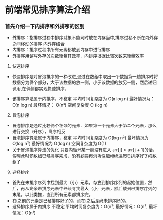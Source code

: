 # 前端常见排序算法介绍

### 首先介绍一下内排序和外排序的区别
* 外排序：指排序过程中排序对象不能同时放在内存当中,排序过程不断在内外存之间移动的排序 内外存结合
* 内排序：排序过程中所有元素都放到内存中进行排序
* 外排序用读写外存的次数衡量其效率，内排序根据比较次数来衡量效率

1. 快速排序  
* 快速排序是对冒泡排序的一种改进,通过在数组中取出一个数据第一趟排序时将数据分为俩个部分，大于该数据的放一侧，小于该数据的放另一侧，然后递归调用,在俩侧都实现快速排序。

* 该排序算法属于内排序，不稳定
平均时间复杂度为 O(n log n) 
最好情况为： O(n log n) 
最坏情况： O(n²) 
空间复杂度 O (log n)

2. 冒泡排序
* 冒泡排序是通过比较俩个相邻的元素，如果第一个元素大于第二个元素，那么进行交换（升序），降序相反
* 冒泡排序算法属于内排序，稳定
 平均时间复杂度为 O(log n²) 
 最坏情况为 O(log n²)
 最好情况为 O(log n)
 空间复杂度为 O(1)
* 关于冒泡排序算法的优化
  只要内循环某一趟没有进入 arr[j] > arr[j + 1]的话，说明此时该数组已经排序完成，没有必要再消耗性能继续遍历已排序好了的数组了

3. 选择排序
* 首先在未排序序列中找到最大（小）元素，存放到排序序列的起始位置，然后，再从剩余未排序元素中继续寻找最大（小）元素，然后放到已排序序列的末尾。以此类推，直到所有元素都排序完。
* 在i之前的元素是已经排序好了的，而在i之后是尚未排序好的。
* 选择排序属于内排序 不稳定
平均时间复杂度为：O(n²)
最好情况：O(n²)
最坏情况：O(n²)

